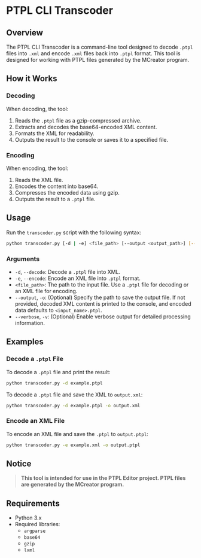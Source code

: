 # PTPL CLI Transcoder

## Overview

The PTPL CLI Transcoder is a command-line tool designed to decode `.ptpl` files into `.xml` and encode `.xml` files back into `.ptpl` format. This tool is designed for working with PTPL files generated by the MCreator program.

## How it Works

### Decoding

When decoding, the tool:

1. Reads the `.ptpl` file as a gzip-compressed archive.
2. Extracts and decodes the base64-encoded XML content.
3. Formats the XML for readability.
4. Outputs the result to the console or saves it to a specified file.

### Encoding

When encoding, the tool:

1. Reads the XML file.
2. Encodes the content into base64.
3. Compresses the encoded data using gzip.
4. Outputs the result to a `.ptpl` file.

## Usage

Run the `transcoder.py` script with the following syntax:

```bash
python transcoder.py [-d | -e] <file_path> [--output <output_path>] [--verbose]
```

### Arguments

- `-d`, `--decode`: Decode a `.ptpl` file into XML.
- `-e`, `--encode`: Encode an XML file into `.ptpl` format.
- `<file_path>`: The path to the input file. Use a `.ptpl` file for decoding or an XML file for encoding.
- `--output`, `-o`: (Optional) Specify the path to save the output file. If not provided, decoded XML content is printed to the console, and encoded data defaults to `<input_name>.ptpl`.
- `--verbose`, `-v`: (Optional) Enable verbose output for detailed processing information.

## Examples

### Decode a `.ptpl` File

To decode a `.ptpl` file and print the result:

```bash
python transcoder.py -d example.ptpl
```

To decode a `.ptpl` file and save the XML to `output.xml`:

```bash
python transcoder.py -d example.ptpl -o output.xml
```

### Encode an XML File

To encode an XML file and save the `.ptpl` to `output.ptpl`:

```bash
python transcoder.py -e example.xml -o output.ptpl
```

## Notice

> **This tool is intended for use in the PTPL Editor project. PTPL files are generated by the MCreator program.**

## Requirements

- Python 3.x
- Required libraries:
  - `argparse`
  - `base64`
  - `gzip`
  - `lxml`
